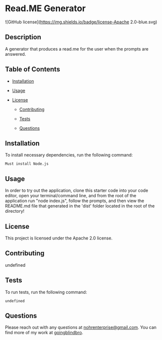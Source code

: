 # Read.ME Generator
![GitHub license](https://img.shields.io/badge/license-Apache 2.0-blue.svg)

## Description
  
  A generator that produces a read.me for the user when the prompts are answered.
  
## Table of Contents 
  
  * [Installation](#installation)
  
  * [Usage](#usage)
  
* [License](#license)

  * [Contributing](#contributing)
  
  * [Tests](#tests)
  
  * [Questions](#questions)
  
## Installation
  
  To install necessary dependencies, run the following command:
  
  ```
  Must install Node.js
  ```
  
  ## Usage
  
  In order to try out the application, clone this starter code into your code editor, open your terminal/command line, and from the root of the application run "node index.js", follow the prompts, and then view the README.md file that generated in the 'dist' folder located in the root of the directory!
  
  ## License

This project is licensed under the Apache 2.0 license.
    
  ## Contributing
  
  undefined
  
  ## Tests
  
  To run tests, run the following command:
  
  ```
  undefined
  ```
  
  ## Questions
  
  Please reach out with any questions at nohrenterprise@gmail.com. You can find more of my work at [goingblindbro](https://github.com/goingblindbro/goingblindbro/).

  